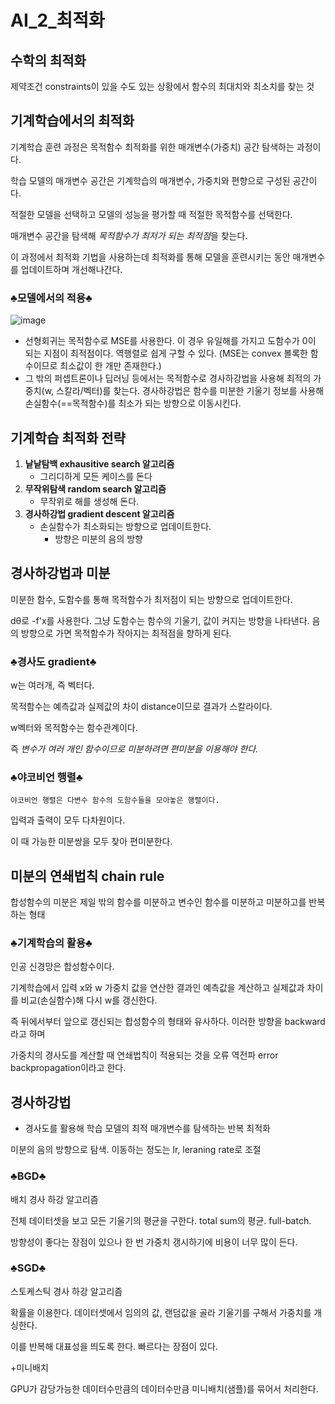 # AI_2_최적화

## 수학의 최적화

제약조건 constraints이 있을 수도 있는 상황에서 함수의 최대치와 최소치를 찾는 것



## 기계학습에서의 최적화

기계학습 훈련 과정은 목적함수 최적화를 위한 매개변수(가중치) 공간 탐색하는 과정이다.

학습 모델의 매개변수 공간은 기계학습의 매개변수, 가중치와 편향으로 구성된 공간이다.

적절한 모델을 선택하고 모델의 성능을 평가할 때 적절한 목적함수를 선택한다.

매개변수 공간을 탐색해 *목적함수가 최저가 되는 최적점*을 찾는다. 

이 과정에서 최적화 기법을 사용하는데 최적화를 통해 모델을 훈련시키는 동안 매개변수를 업데이트하며 개선해나간다.



### ♣️모델에서의 적용♣️

![image](https://github.com/hhzzzk/studyLog/assets/67236054/5d6402e0-5d3f-421e-91e5-737168e7e318)



- 선형회귀는 목적함수로 MSE를 사용한다. 이 경우 유일해를 가지고 도함수가 0이 되는 지점이 최적점이다. 역행렬로 쉽게 구할 수 있다. (MSE는 convex 볼록한 함수이므로 최소값이 한 개만 존재한다.)
- 그 밖의 퍼셉트론이나 딥러닝 등에서는 목적함수로 경사하강법을 사용해 최적의 가중치(w, 스칼라/벡터)를 찾는다. 경사하강법은 함수를 미분한 기울기 정보를 사용해 손실함수(==목적함수)를 최소가 되는 방향으로 이동시킨다.



## 기계학습 최적화 전략

1. **낱낱탐백 exhausitive search 알고리즘**
   - 그리디하게 모든 케이스를 돈다
2. **무작위탐색 random search 알고리즘**
   - 무작위로 해를 생성해 돈다.
3. **경사하강법 gradient descent 알고리즘**
   - 손실함수가 최소화되는 방향으로 업데이트한다.
     - 방향은 미분의 음의 방향



## 경사하강법과 미분

미분한 함수, 도함수를 통해  목적함수가 최저점이 되는 방향으로 업데이트한다.

dθ로 -f'x를 사용한다. 그냥 도함수는 함수의 기울기, 값이 커지는 방향을 나타낸다. 음의 방향으로 가면 목적함수가 작아지는 최적점을 향하게 된다.



### ♣️경사도 gradient♣️

w는 여러개, 즉 벡터다. 

목적함수는 예측값과 실제값의 차이 distance이므로 결과가 스칼라이다.

w벡터와 목적함수는 함수관계이다.

즉 *변수가 여러 개인 함수이므로 미분하려면 편미분을 이용해야 한다.*



### ♣️야코비언 행렬♣️

`야코비언 행렬은 다변수 함수의 도함수들을 모아놓은 행렬이다.`

입력과 출력이 모두 다차원이다. 

이 때 가능한 미분쌍을 모두 찾아 편미분한다. 



## 미분의 연쇄법칙 chain rule

합성함수의 미분은 제일 밖의 함수를 미분하고 변수인 함수를 미분하고 미분하고를 반복하는 형태

### ♣️기계학습의 활용♣️

인공 신경망은 합성함수이다.

기계학습에서 입력 x와 w 가중치 값을 연산한 결과인 예측값을 계산하고 실제값과 차이를 비교(손실함수)해 다시 w를 갱신한다.

즉 뒤에서부터 앞으로 갱신되는 합성함수의 형태와 유사하다.  이러한 방향을 backward라고 하며

가중치의 경사도를 계산할 때 연쇄법칙이 적용되는 것을 오류 역전파 error backpropagation이라고 한다.



## 경사하강법

- 경사도를 활용해 학습 모델의 최적 매개변수를 탐색하는 반복 최적화

미분의 음의 방향으로 탐색. 이동하는 정도는 lr, leraning rate로 조절

### ♣️BGD♣️

배치 경사 하강 알고리즘

전체 데이터셋을 보고 모든 기울기의 평균을 구한다. total sum의 평균. full-batch.

방향성이 좋다는 장점이 있으나 한 번 가중치 갱시하기에 비용이 너무 많이 든다.

### ♣️SGD♣️

스토케스틱 경사 하강 알고리즘

확률을 이용한다. 데이터셋에서 임의의 값, 랜덤값을 골라 기울기를 구해서 가중치를 개싱한다.

이를 반복해 대표성을 띄도록 한다. 빠르다는 장점이 있다.

+미니배치

GPU가 감당가능한 데이터수만큼의 데이터수만큼 미니배치(샘플)를 묶어서 처리한다.


